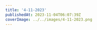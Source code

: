 ```yaml
---
title: '4-11-2023'
publishedAt: 2023-11-04T06:07:39Z
coverImage: ../../images/4-11-2023.png
---
```

